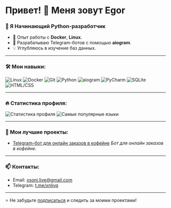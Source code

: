 # Привет! 👋 Меня зовут Egor

### 🐍 Я Начинающий Python-разработчик
- 🔧 Опыт работы с **Docker**, **Linux**.
- 🚀 Разрабатываю Telegram-ботов с помощью **aiogram**.
- 💡 Углубляюсь в изучение баз данных.

---

### 🛠️ Мои навыки:
![Linux](https://img.shields.io/badge/-Linux-FCC624?logo=linux&logoColor=black)
![Docker](https://img.shields.io/badge/-Docker-2496ED?logo=docker&logoColor=white)
![Git](https://img.shields.io/badge/-Git-F05032?logo=git&logoColor=white)
![Python](https://img.shields.io/badge/-Python-3776AB?logo=python&logoColor=white)
![aiogram](https://img.shields.io/badge/-aiogram-2C5BB4?logo=telegram&logoColor=white)
![PyCharm](https://img.shields.io/badge/-PyCharm-000000?logo=pycharm&logoColor=white)
![SQLite](https://img.shields.io/badge/-SQLite-003B57?logo=sqlite&logoColor=white)
![HTML/CSS](https://img.shields.io/badge/-HTML%2FCSS-E34F26?logo=html5&logoColor=white)

---

### 🔥 Статистика профиля:
![Статистика профиля](https://github-readme-stats.vercel.app/api?username=Xlvq&show_icons=true&theme=radical)
![Самые популярные языки](https://github-readme-stats.vercel.app/api/top-langs/?username=Xlvq&layout=compact&theme=radical)

---

### 🚀 Мои лучшие проекты:
- [Telegram-бот для онлайн заказов в кофейне](https://github.com/Xlvq/Coffee)
  _Бот для онлайн заказов в кофейне._

---

### 📫 Контакты:
- Email: [xsoni.live@gmail.com](mailto:xsoni.live@gmail.com)
- Telegram: [t.me/xnlivq](https://t.me/xnlivq)

---

⭐️ Не забудьте [подписаться](https://github.com/Xlvq) и следить за моими проектами!
